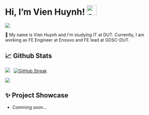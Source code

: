 # Hi, I’m Vien Huynh!   <img src="https://cdn3.emoji.gg/emojis/2537-codercat.gif" width="32px" height="32px" alt="codercat">


<a href=https://www.linkedin.com/in/hoangvien/> <img src="https://img.shields.io/badge/-LinkedIn-0e76a8?style=plastic&logo=linkedIn"> </a> 

👨 My name is Vien Huynh and I'm studying IT at DUT. Currently, I am working as FE Engineer at Enouvo and FE lead at GDSC-DUT.



## 📈 Github Stats


<img src="https://github-readme-stats.vercel.app/api?username=N3iV&theme=tokyonight&show_icons=true&count_private=true"> &nbsp; [![GitHub Streak](http://github-readme-streak-stats.herokuapp.com?user=N3iV&theme=tokyonight&date_format=M%20j%5B%2C%20Y%5D)](https://git.io/streak-stats)


<img src="https://github-readme-stats.vercel.app/api/top-langs/?username=N3iV&theme=tokyonight&layout=compact&langs_count=6">

## ✨ Project Showcase
* Comming soon...
